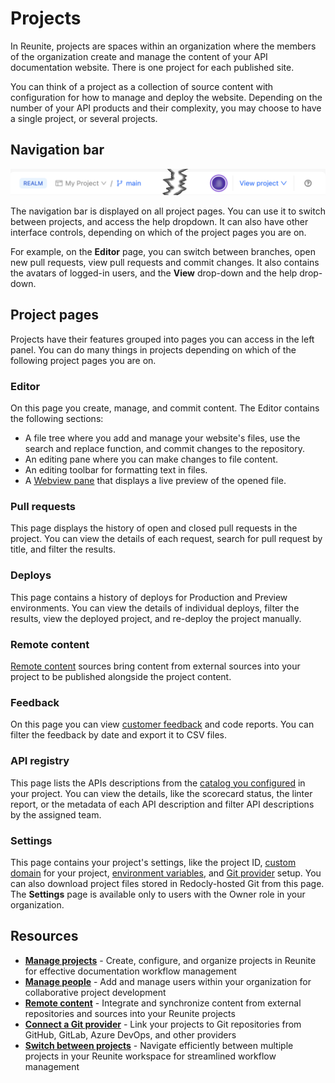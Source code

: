 # Projects

In Reunite, projects are spaces within an organization where the members of the organization create and manage the content of your API documentation website.
There is one project for each published site.

You can think of a project as a collection of source content with configuration for how to manage and deploy the website.
Depending on the number of your API products and their complexity, you may choose to have a single project, or several projects.

## Navigation bar

![A partial view of the navigation bar as it appears on the Editor page.](../images/reunite-editor-navbar.png)

The navigation bar is displayed on all project pages.
You can use it to switch between projects, and access the help dropdown.
It can also have other interface controls, depending on which of the project pages you are on.

For example, on the **Editor** page, you can switch between branches, open new pull requests, view pull requests and commit changes.
It also contains the avatars of logged-in users, and the **View** drop-down and the help drop-down.

## Project pages

Projects have their features grouped into pages you can access in the left panel.
You can do many things in projects depending on which of the following project pages you are on.

### Editor

On this page you create, manage, and commit content. The Editor contains the following sections:

- A file tree where you add and manage your website's files, use the search and replace function, and commit changes to the repository.
- An editing pane where you can make changes to file content.
- An editing toolbar for formatting text in files.
- A [Webview pane](./use-webview.md) that displays a live preview of the opened file.

### Pull requests

This page displays the history of open and closed pull requests in the project.
You can view the details of each request, search for pull request by title, and filter the results.

### Deploys

This page contains a history of deploys for Production and Preview environments.
You can view the details of individual deploys, filter the results, view the deployed project, and re-deploy the project manually.

### Remote content

[Remote content](./remote-content/index.md) sources bring content from external sources into your project to be published alongside the project content.

### Feedback

On this page you can view [customer feedback](../../config/feedback.md) and code reports.
You can filter the feedback by date and export it to CSV files.

### API registry

This page lists the APIs descriptions from the [catalog you configured](../../config/catalog-classic.md) in your project.
You can view the details, like the scorecard status, the linter report, or the metadata of each API description and filter API descriptions by the assigned team.

### Settings

This page contains your project's settings, like the project ID, [custom domain](./custom-domain.md) for your project, [environment variables](./env-variables.md), and [Git provider](./connect-git/connect-git-provider.md) setup.
You can also download project files stored in Redocly-hosted Git from this page.
The **Settings** page is available only to users with the Owner role in your organization.

## Resources

- **[Manage projects](./manage-projects.md)** - Create, configure, and organize projects in Reunite for effective documentation workflow management
- **[Manage people](../organization/manage-people.md)** - Add and manage users within your organization for collaborative project development
- **[Remote content](./remote-content/index.md)** - Integrate and synchronize content from external repositories and sources into your Reunite projects
- **[Connect a Git provider](./connect-git/connect-git-provider.md)** - Link your projects to Git repositories from GitHub, GitLab, Azure DevOps, and other providers
- **[Switch between projects](./switch-between-projects.md)** - Navigate efficiently between multiple projects in your Reunite workspace for streamlined workflow management
